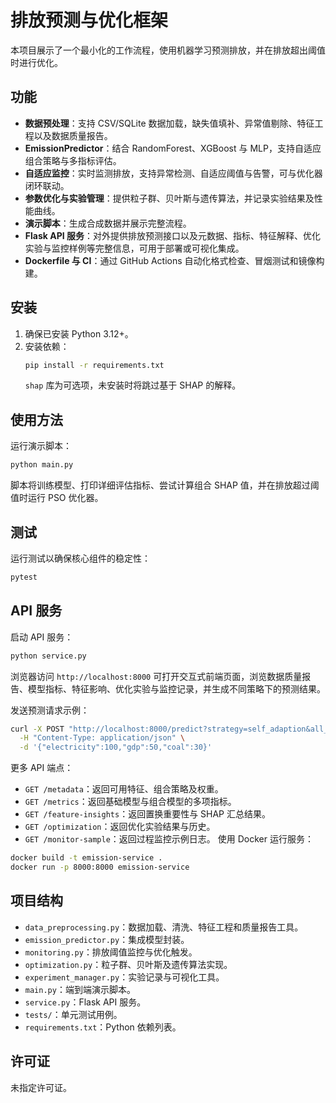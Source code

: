 # 排放预测与优化框架

本项目展示了一个最小化的工作流程，使用机器学习预测排放，并在排放超出阈值时进行优化。

## 功能
- **数据预处理**：支持 CSV/SQLite 数据加载，缺失值填补、异常值剔除、特征工程以及数据质量报告。
- **EmissionPredictor**：结合 RandomForest、XGBoost 与 MLP，支持自适应组合策略与多指标评估。
- **自适应监控**：实时监测排放，支持异常检测、自适应阈值与告警，可与优化器闭环联动。
- **参数优化与实验管理**：提供粒子群、贝叶斯与遗传算法，并记录实验结果及性能曲线。
- **演示脚本**：生成合成数据并展示完整流程。
- **Flask API 服务**：对外提供排放预测接口以及元数据、指标、特征解释、优化实验与监控样例等完整信息，可用于部署或可视化集成。
- **Dockerfile 与 CI**：通过 GitHub Actions 自动化格式检查、冒烟测试和镜像构建。

## 安装
1. 确保已安装 Python 3.12+。
2. 安装依赖：
   ```bash
   pip install -r requirements.txt
   ```
   `shap` 库为可选项，未安装时将跳过基于 SHAP 的解释。

## 使用方法
运行演示脚本：
```bash
python main.py
```
脚本将训练模型、打印详细评估指标、尝试计算组合 SHAP 值，并在排放超过阈值时运行 PSO 优化器。

## 测试
运行测试以确保核心组件的稳定性：
```bash
pytest
```

## API 服务
启动 API 服务：
```bash
python service.py
```
浏览器访问 `http://localhost:8000` 可打开交互式前端页面，浏览数据质量报告、模型指标、特征影响、优化实验与监控记录，并生成不同策略下的预测结果。

发送预测请求示例：
```bash
curl -X POST "http://localhost:8000/predict?strategy=self_adaption&all_strategies=true" \
  -H "Content-Type: application/json" \
  -d '{"electricity":100,"gdp":50,"coal":30}'
```

更多 API 端点：
- `GET /metadata`：返回可用特征、组合策略及权重。
- `GET /metrics`：返回基础模型与组合模型的多项指标。
- `GET /feature-insights`：返回置换重要性与 SHAP 汇总结果。
- `GET /optimization`：返回优化实验结果与历史。
- `GET /monitor-sample`：返回过程监控示例日志。
使用 Docker 运行服务：
```bash
docker build -t emission-service .
docker run -p 8000:8000 emission-service
```

## 项目结构
- `data_preprocessing.py`：数据加载、清洗、特征工程和质量报告工具。
- `emission_predictor.py`：集成模型封装。
- `monitoring.py`：排放阈值监控与优化触发。
- `optimization.py`：粒子群、贝叶斯及遗传算法实现。
- `experiment_manager.py`：实验记录与可视化工具。
- `main.py`：端到端演示脚本。
- `service.py`：Flask API 服务。
- `tests/`：单元测试用例。
- `requirements.txt`：Python 依赖列表。

## 许可证
未指定许可证。

